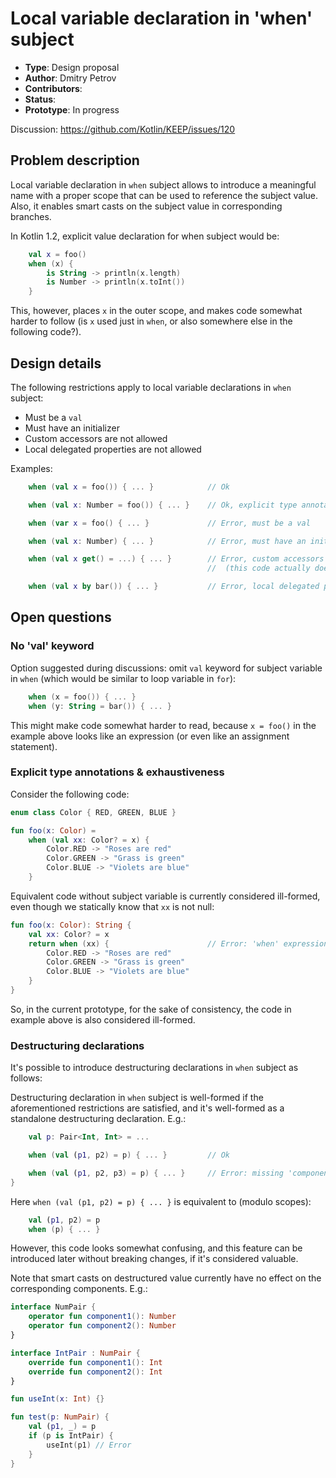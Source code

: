 # Local variable declaration in 'when' subject

* **Type**: Design proposal
* **Author**: Dmitry Petrov
* **Contributors**:
* **Status**:
* **Prototype**: In progress

Discussion: https://github.com/Kotlin/KEEP/issues/120

## Problem description

Local variable declaration in `when` subject allows to introduce a meaningful name with a proper scope
that can be used to reference the subject value.
Also, it enables smart casts on the subject value in corresponding branches.

In Kotlin 1.2, explicit value declaration for when subject would be:
```kotlin
    val x = foo()
    when (x) {
        is String -> println(x.length)
        is Number -> println(x.toInt())
    }
```
This, however, places `x` in the outer scope, and makes code somewhat harder to follow
(is `x` used just in `when`, or also somewhere else in the following code?).

## Design details

The following restrictions apply to local variable declarations in `when` subject:
* Must be a `val`
* Must have an initializer
* Custom accessors are not allowed
* Local delegated properties are not allowed

Examples:
```kotlin
    when (val x = foo()) { ... }            // Ok

    when (val x: Number = foo()) { ... }    // Ok, explicit type annotation can be provided

    when (var x = foo() { ... }             // Error, must be a val

    when (val x: Number) { ... }            // Error, must have an initializer

    when (val x get() = ...) { ... }        // Error, custom accessors are not allowed
                                            //  (this code actually doesn't parse in Kotlin 1.2, which is ok)

    when (val x by bar()) { ... }           // Error, local delegated properties are not allowed in 'when' subject
```

## Open questions

### No 'val' keyword

Option suggested during discussions: omit `val` keyword for subject variable in `when` (which would be similar to loop
variable in `for`):
```kotlin
    when (x = foo()) { ... }
    when (y: String = bar()) { ... }
```

This might make code somewhat harder to read, because `x = foo()` in the example above looks like an expression (or even
like an assignment statement).

### Explicit type annotations & exhaustiveness

Consider the following code:
```kotlin
enum class Color { RED, GREEN, BLUE }

fun foo(x: Color) =
    when (val xx: Color? = x) {
        Color.RED -> "Roses are red"
        Color.GREEN -> "Grass is green"
        Color.BLUE -> "Violets are blue"
    }
```

Equivalent code without subject variable is currently considered ill-formed, even though we statically know that `xx` is
not null:
```kotlin
fun foo(x: Color): String {
    val xx: Color? = x
    return when (xx) {                      // Error: 'when' expression must be exhaustive
        Color.RED -> "Roses are red"
        Color.GREEN -> "Grass is green"
        Color.BLUE -> "Violets are blue"
    }
}
```

So, in the current prototype, for the sake of consistency, the code in example above is also considered ill-formed.


### Destructuring declarations

It's possible to introduce destructuring declarations in `when` subject as follows:

Destructuring declaration in `when` subject is well-formed if the aforementioned restrictions are satisfied,
and it's well-formed as a standalone destructuring declaration. E.g.:
```kotlin
    val p: Pair<Int, Int> = ...

    when (val (p1, p2) = p) { ... }         // Ok

    when (val (p1, p2, p3) = p) { ... }     // Error: missing 'component3()' function
}
```

Here `when (val (p1, p2) = p) { ... }` is equivalent to (modulo scopes):
```kotlin
    val (p1, p2) = p
    when (p) { ... }
```

However, this code looks somewhat confusing, and this feature can be introduced later without breaking changes, if it's
considered valuable.

Note that smart casts on destructured value currently have no effect on the corresponding components. E.g.:
```kotlin
interface NumPair {
    operator fun component1(): Number
    operator fun component2(): Number
}

interface IntPair : NumPair {
    override fun component1(): Int
    override fun component2(): Int
}

fun useInt(x: Int) {}

fun test(p: NumPair) {
    val (p1, _) = p
    if (p is IntPair) {
        useInt(p1) // Error
    }
}
```

